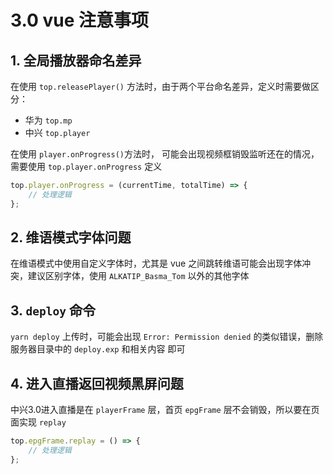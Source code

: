 # 3.0 vue 注意事项
## 1. 全局播放器命名差异
在使用 `top.releasePlayer()` 方法时，由于两个平台命名差异，定义时需要做区分：
 - 华为 `top.mp`
 - 中兴 `top.player`
   
在使用 `player.onProgress()`方法时， 可能会出现视频框销毁监听还在的情况，需要使用 `top.player.onProgress` 定义
```javascript
top.player.onProgress = (currentTime, totalTime) => {
    // 处理逻辑
};
```
## 2. 维语模式字体问题
在维语模式中使用自定义字体时，尤其是 vue 之间跳转维语可能会出现字体冲突，建议区别字体，使用 `ALKATIP_Basma_Tom` 以外的其他字体

## 3. `deploy` 命令
`yarn deploy` 上传时，可能会出现 `Error: Permission denied` 的类似错误，删除服务器目录中的 `deploy.exp` 和相关内容 即可

## 4. 进入直播返回视频黑屏问题
中兴3.0进入直播是在 `playerFrame` 层，首页 `epgFrame` 层不会销毁，所以要在页面实现 `replay`
```javascript
top.epgFrame.replay = () => {
    // 处理逻辑
};
```
